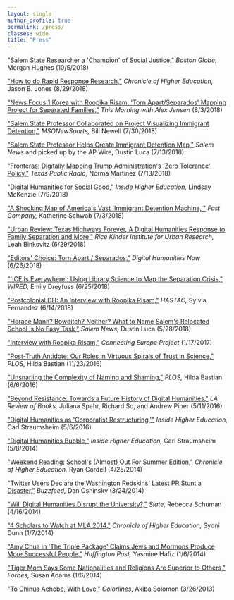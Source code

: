 ```yaml
---
layout: single
author_profile: true
permalink: /press/
classes: wide
title: "Press"
---
```


["Salem State Researcher a 'Champion' of Social Justice,"](https://www.bostonglobe.com/metro/globelocal/2018/10/05/salem-state-researcher-champion-social-justice/hD19GIS2zRIY1di09Fr0NI/story.html) _Boston Globe_, Morgan Hughes (10/5/2018)

["How to do Rapid Response Research,"](https://www.chronicle.com/blogs/profhacker/how-to-do-rapid-response-research/65691) _Chronicle of Higher Education,_ Jason B. Jones (8/29/2018)

["News Focus 1 Korea with Roopika Risam: 'Torn Apart/Separados' Mapping Project for Separated Families,"](https://player.fm/series/tbs-efm-this-morning-1273459/ep-0801-news-focus-1-with-roopika-risam-torn-apartseparados-mapping-project-for-separated-families) _This Morning with Alex Jensen_ (8/3/2018)

["Salem State Professor Collaborated on Project Visualizing Immigrant Detention,"](http://www.msonewsports.com/salem-state-professor/) _MSONewSports,_ Bill Newell (7/30/2018)

["Salem State Professor Helps Create Immigrant Detention Map,"](https://www.salemnews.com/news/local_news/salem-state-professor-helps-create-immigrant-detention-map/article_c24baed6-b0d8-59fb-9c38-386b09824616.html) _Salem News_ and picked up by the AP Wire, Dustin Luca (7/13/2018)

["Fronteras: Digitally Mapping Trump Administration's 'Zero Tolerance' Policy,"](http://www.tpr.org/post/fronteras-digitally-mapping-trump-administrations-zero-tolerance-policy) _Texas Public Radio,_ Norma Martinez (7/13/2018)

["Digital Humanities for Social Good,"](https://www.insidehighered.com/news/2018/07/09/when-digital-humanities-meets-activism) _Inside Higher Education,_ Lindsay McKenzie (7/9/2018)

["A Shocking Map of America's Vast 'Immigrant Detention Machine,'"](https://www.fastcompany.com/90180570/a-shocking-map-of-americas-vast-immigrant-detention-machine) _Fast Company,_ Katherine Schwab (7/3/2018)

["Urban Review: Texas Highways Forever, A Digital Humanities Response to Family Separation and More,"](https://kinder.rice.edu/2018/06/28/urban-review-texas-highways-forever-digital-humanities-response-family-separation-and) _Rice Kinder Institute for Urban Research,_ Leah Binkovitz (6/29/2018)

["Editors' Choice: Torn Apart / Separados,"](http://digitalhumanitiesnow.org/2018/06/editors-choice-torn-apart-separados/) _Digital Humanities Now_ (6/26/2018)

["'ICE Is Everywhere': Using Library Science to Map the Separation Crisis,"](https://www.wired.com/story/ice-is-everywhere-using-library-science-to-map-child-separation/) _WIRED,_ Emily Dreyfuss (6/25/2018)

["Postcolonial DH: An Interview with Roopika Risam,"](https://www.youtube.com/watch?v=VQ1lIb-CNOo) _HASTAC,_ Sylvia Fernandez (6/14/2018)

["Horace Mann? Bowditch? Neither? What to Name Salem's Relocated School is No Easy Task,"](https://www.salemnews.com/news/local_news/horace-mann-bowditch-neither/article_bfa19533-8ed5-57ae-9d47-62bd7150099f.html) _Salem News,_ Dustin Luca (5/28/2018)

["Interview with Roopika Risam,"](http://connectingeuropeproject.eu/2017/01/17/interview-with-roopika-risam-contributor-colloquium-connected-migrants-encapsulation-or-cosmopolitanism/) _Connecting Europe Project_ (1/17/2017)

["Post-Truth Antidote: Our Roles in Virtuous Spirals of Trust in Science,"](https://blogs.plos.org/absolutely-maybe/2016/11/23/post-truth-antidote-our-roles-in-virtuous-spirals-of-trust-in-science/) _PLOS,_ Hilda Bastian (11/23/2016)

["Unsnarling the Complexity of Naming and Shaming,"](https://blogs.plos.org/absolutely-maybe/2016/06/06/unsnarling-the-complexity-of-naming-and-shaming/) _PLOS,_ Hilda Bastian (6/6/2016)

["Beyond Resistance: Towards a Future History of Digital Humanities,"](https://lareviewofbooks.org/article/beyond-resistance-towards-future-history-digital-humanities/) _LA Review of Books,_ Juliana Spahr, Richard So, and Andrew Piper (5/11/2016)

["Digital Humanities as 'Corporatist Restructuring,'"](https://www.insidehighered.com/news/2016/05/06/article-criticizes-impact-digital-humanities-colleges) _Inside Higher Education,_ Carl Straumsheim (5/6/2016)

["Digital Humanities Bubble,"](https://www.insidehighered.com/news/2014/05/08/digital-humanities-wont-save-humanities-digital-humanists-say) _Inside Higher Education,_ Carl Straumsheim (5/8/2014)

["Weekend Reading: School's (Almost) Out For Summer Edition,"](https://www.chronicle.com/blogs/profhacker/weekend-reading-schools-almost-out-for-summer-edition/56867) _Chronicle of Higher Education,_ Ryan Cordell (4/25/2014)

["Twitter Users Declare the Washington Redskins' Latest PR Stunt a Disaster,"](https://www.buzzfeed.com/danoshinsky/the-internet-declares-the-washington-redskins-latest-pr-stun) _Buzzfeed,_ Dan Oshinsky (3/24/2014)

["Will Digital Humanities Disrupt the University?,"](https://slate.com/technology/2014/04/digital-humanities-and-the-future-of-technology-in-higher-ed.html) _Slate,_ Rebecca Schuman (4/16/2014)

["4 Scholars to Watch at MLA 2014,"](https://chroniclevitae.com/news/255-4-scholars-to-watch-at-mla-2014) _Chronicle of Higher Education,_ Sydni Dunn (1/7/2014)

["Amy Chua in 'The Triple Package' Claims Jews and Mormons Produce More Successful People,"](https://www.huffingtonpost.com/2014/01/06/amy-chua-the-triple-package_n_4549612.html) _Huffington Post,_ Yasmine Hafiz (1/6/2014)

["Tiger Mom Says Some Nationalities and Religions Are Superior to Others,"](https://www.forbes.com/sites/susanadams/2014/01/06/tiger-mom-says-some-nationalities-and-religions-are-superior-to-others/#f5a13e2ee90c) _Forbes,_ Susan Adams (1/6/2014)

["To Chinua Achebe, With Love,"](https://www.colorlines.com/articles/chinua-achebe-love) _Colorlines,_ Akiba Solomon (3/26/2013)
